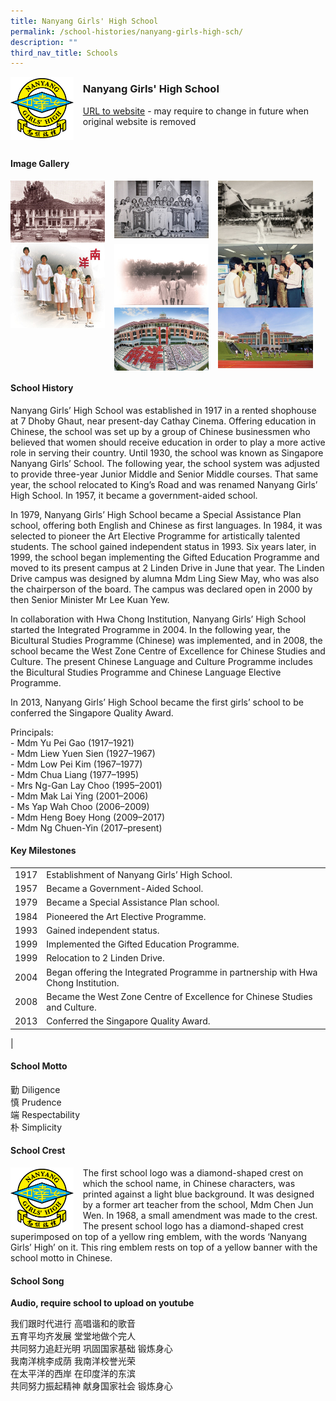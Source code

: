 ```yaml
---
title: Nanyang Girls' High School
permalink: /school-histories/nanyang-girls-high-sch/
description: ""
third_nav_title: Schools
---
```

<img src="/images/nanyanggirlshighsch1.png" style="width:20%;margin-right:15px;" align = "left">

### **Nanyang Girls' High School**
[URL to website](https://www.nygh.edu.sg/) - may require to change in future when original website is removed

<br clear="left">

#### **Image Gallery**

<p><a href="/images/nanyanggirlshighsch2.jpg">  
<img src="/images/nanyanggirlshighsch2.jpg" style="width:30%;margin-right:15px;" align = "left">
</a></p>

<p><a href="/images/nanyanggirlshighsch3.jpg">  
<img src="/images/nanyanggirlshighsch3.jpg" style="width:30%;margin-right:15px;" align = "left">
</a></p>

<p><a href="/images/nanyanggirlshighsch4.jpg">  
<img src="/images/nanyanggirlshighsch4.jpg" style="width:30%;margin-right:15px;" align = "left">
</a></p>

<p><a href="/images/nanyanggirlshighsch5.jpg">  
<img src="/images/nanyanggirlshighsch5.jpg" style="width:30%;margin-right:15px;" align = "left">
</a></p>

<p><a href="/images/nanyanggirlshighsch6.jpg">  
<img src="/images/nanyanggirlshighsch6.jpg" style="width:30%;margin-right:15px;" align = "left">
</a></p>

<p><a href="/images/nanyanggirlshighsch7.jpg">  
<img src="/images/nanyanggirlshighsch7.jpg" style="width:30%;margin-right:15px;" align = "left">
</a></p>

<p><a href="/images/nanyanggirlshighsch8.jpg">  
<img src="/images/nanyanggirlshighsch8.jpg" style="width:30%;margin-right:15px;" align = "left">
</a></p>

<p><a href="/images/nanyanggirlshighsch9.jpg">  
<img src="/images/nanyanggirlshighsch9.jpg" style="width:30%;margin-right:15px;" align = "left">
</a></p>

<br clear="left">

#### **School History**
Nanyang Girls’ High School was established in 1917 in a rented shophouse at 7 Dhoby Ghaut, near present-day Cathay Cinema. Offering education in Chinese, the school was set up by a group of Chinese businessmen who believed that women should receive education in order to play a more active role in serving their country. Until 1930, the school was known as Singapore Nanyang Girls’ School. The following year, the school system was adjusted to provide three-year Junior Middle and Senior Middle courses. That same year, the school relocated to King’s Road and was renamed Nanyang Girls’ High School. In 1957, it became a government-aided school.

In 1979, Nanyang Girls’ High School became a Special Assistance Plan school, offering both English and Chinese as first languages. In 1984, it was selected to pioneer the Art Elective Programme for artistically talented students. The school gained independent status in 1993. Six years later, in 1999, the school began implementing the Gifted Education Programme and moved to its present campus at 2 Linden Drive in June that year. The Linden Drive campus was designed by alumna Mdm Ling Siew May, who was also the chairperson of the board. The campus was declared open in 2000 by then Senior Minister Mr Lee Kuan Yew. 

In collaboration with Hwa Chong Institution, Nanyang Girls’ High School started the Integrated Programme in 2004. In the following year, the Bicultural Studies Programme (Chinese) was implemented, and in 2008, the school became the West Zone Centre of Excellence for Chinese Studies and Culture. The present Chinese Language and Culture Programme includes the Bicultural Studies Programme and Chinese Language Elective Programme.

In 2013, Nanyang Girls’ High School became the first girls’ school to be conferred the Singapore Quality Award.

Principals:<br>
\- Mdm Yu Pei Gao (1917–1921)<br>
\- Mdm Liew Yuen Sien (1927–1967)<br>
\- Mdm Low Pei Kim (1967–1977)<br>
\- Mdm Chua Liang (1977–1995)<br>
\- Mrs Ng-Gan Lay Choo (1995–2001)<br>
\- Mdm Mak Lai Ying (2001–2006)<br>
\- Ms Yap Wah Choo (2006–2009)<br>
\- Mdm Heng Boey Hong (2009–2017)<br>
\- Mdm Ng Chuen-Yin (2017–present)

#### **Key Milestones**

|  |  |
|:---:|---|
| 1917 | Establishment of Nanyang Girls’ High School. |
| 1957 | Became a Government-Aided School. |
| 1979 | Became a Special Assistance Plan school. |
| 1984 | Pioneered the Art Elective Programme. |
| 1993 | Gained independent status. |
| 1999 | Implemented the Gifted Education Programme. |
| 1999 | Relocation to 2 Linden Drive. |
| 2004 | Began offering the Integrated Programme in partnership with Hwa Chong Institution. |
| 2008 | Became the West Zone Centre of Excellence for Chinese Studies and Culture. |
| 2013 | Conferred the Singapore Quality Award. |
|

#### **School Motto**
勤 Diligence<br>
慎 Prudence<br>
端 Respectability<br>
朴 Simplicity

#### **School Crest**
<img src="/images/nanyanggirlshighsch1.png" style="width:20%;margin-right:15px;" align = "left">

The first school logo was a diamond-shaped crest on which the school name, in Chinese characters, was printed against a light blue background. It was designed by a former art teacher from the school, Mdm Chen Jun Wen. In 1968, a small amendment was made to the crest. The present school logo has a diamond-shaped crest superimposed on top of a yellow ring emblem, with the words ‘Nanyang Girls’ High’ on it. This ring emblem rests on top of a yellow banner with the school motto in Chinese.

#### **School Song**
**Audio, require school to upload on youtube**

我们跟时代进行 高唱谐和的歌音<br>
五育平均齐发展 堂堂地做个完人<br>
共同努力追赶光明 巩固国家基础 锻炼身心<br>
我南洋桃李成荫 我南洋校誉光荣<br>
在太平洋的西岸 在印度洋的东滨<br>
共同努力振起精神 献身国家社会 锻炼身心